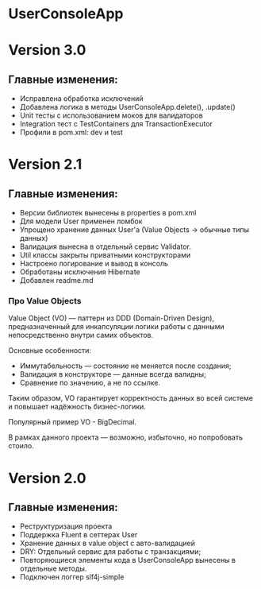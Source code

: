 # UserConsoleApp
# Version 3.0
## Главные изменения:
- Исправлена обработка исключений
- Добавлена логика в методы UserConsoleApp.delete(), .update()
- Unit тесты с использованием моков для валидаторов
- Integration тест с TestContainers для TransactionExecutor
- Профили в pom.xml: dev и test
# Version 2.1
## Главные изменения:
- Версии библиотек вынесены в properties в pom.xml
- Для модели User применен ломбок
- Упрощено хранение данных User'a (Value Objects -> обычные типы данных)
- Валидация вынесна в отдельный сервис Validator.
- Util классы закрыты приватными конструкторами
- Настроено логирование и вывод в консоль
- Обработаны исключения Hibernate
- Добавлен readme.md
### Про Value Objects
Value Object (VO) — паттерн из DDD (Domain-Driven Design), предназначенный для инкапсуляции логики работы с данными непосредственно внутри самих объектов.

Основные особенности:
- Иммутабельность — состояние не меняется после создания;
- Валидация в конструкторе — данные всегда валидны;
- Сравнение по значению, а не по ссылке.


Таким образом, VO гарантирует корректность данных во всей системе и повышает надёжность бизнес-логики.

Популярный пример VO - BigDecimal.

В рамках данного проекта — возможно, избыточно, но попробовать стоило.

# Version 2.0
## Главные изменения:
- Реструктуризация проекта
- Поддержка Fluent в сеттерах User
- Хранение данных в value object с авто-валидацией
- DRY: Отдельный сервис для работы с транзакциями;
- Повторяющиеся элементы кода в UserConsoleApp вынесены в отдельные методы.
- Подключен логгер slf4j-simple